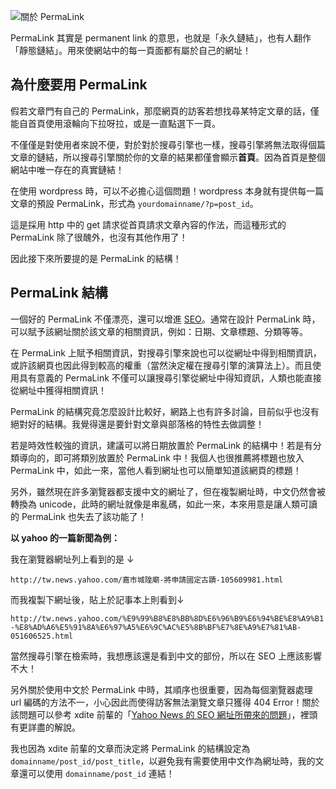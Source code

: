 <!--
[date]: 2012-09-12
[titel]: 關於 PermaLink
[title]: about-permalink
[tag]: PermaLink | 永久鏈結, web dev | 網頁開發, SEO | 搜尋引擎最佳化
-->

![關於 PermaLink][feature photo]

PermaLink 其實是 permanent link 的意思，也就是「永久鏈結」，也有人翻作「靜態鏈結」。用來使網站中的每一頁面都有屬於自己的網址！

為什麼要用 PermaLink
--------

假若文章門有自己的 PermaLink，那麼網頁的訪客若想找尋某特定文章的話，僅能自首頁使用滾輪向下拉呀拉，或是一直點選下一頁。

不僅僅是對使用者來說不便，對於對於搜尋引擎也一樣，搜尋引擎將無法取得個篇文章的鏈結，所以搜尋引擎關於你的文章的結果都僅會顯示**首頁**。因為首頁是整個網站中唯一存在的真實鏈結！

在使用 wordpress 時，可以不必擔心這個問題！wordpress 本身就有提供每一篇文章的預設 PermaLink，形式為 `yourdomainname/?p=post_id`。

這是採用 http 中的 get 請求從首頁請求文章內容的作法，而這種形式的 PermaLink 除了很醜外，也沒有其他作用了！

因此接下來所要提的是 PermaLink 的結構！

PermaLink 結構
--------

一個好的 PermaLink 不僅漂亮，還可以增進 [SEO][wiki-seo]。通常在設計 PermaLink 時，可以賦予該網址關於該文章的相關資訊，例如：日期、文章標題、分類等等。

在 PermaLink 上賦予相關資訊，對搜尋引擎來說也可以從網址中得到相關資訊，或許該網頁也因此得到較高的權重（當然決定權在搜尋引擎的演算法上）。而且使用具有意義的 PermaLink 不僅可以讓搜尋引擎從網址中得知資訊，人類也能直接從網址中獲得相關資訊！

PermaLink 的結構究竟怎麼設計比較好，網路上也有許多討論，目前似乎也沒有絕對好的結構。我覺得還是要針對文章與部落格的特性去做調整！

若是時效性較強的資訊，建議可以將日期放置於 PermaLink 的結構中！若是有分類導向的，即可將類別放置於 PermaLink 中！我個人也很推薦將標題也放入 PermaLink 中，如此一來，當他人看到網址也可以簡單知道該網頁的標題！

另外，雖然現在許多瀏覽器都支援中文的網址了，但在複製網址時，中文仍然會被轉換為 unicode，此時的網址就像是串亂碼，如此一來，本來用意是讓人類可讀的 PermaLink 也失去了該功能了！

**以 yahoo 的一篇新聞為例：**

我在瀏覽器網址列上看到的是 ↓

`http://tw.news.yahoo.com/嘉市城隍廟-將申請國定古蹟-105609981.html`

而我複製下網址後，貼上於記事本上則看到↓

`http://tw.news.yahoo.com/%E9%99%B8%E8%BB%8D%E6%96%B9%E6%94%BE%E8%A9%B1-%E8%AD%A6%E5%91%8A%E6%97%A5%E6%9C%AC%E5%8B%BF%E7%8E%A9%E7%81%AB-051606525.html`

當然搜尋引擎在檢索時，我想應該還是看到中文的部份，所以在 SEO 上應該影響不大！

另外關於使用中文於 PermaLink 中時，其順序也很重要，因為每個瀏覽器處理 url 編碼的方法不一，小心因此而使得訪客無法瀏覽文章只獲得 404 Error！關於該問題可以參考 xdite 前輩的「[Yahoo News 的 SEO 網址所帶來的問題][1]」，裡頭有更詳盡的解說。

我也因為 xdite 前輩的文章而決定將 PermaLink 的結構設定為 `domainname/post_id/post_title`，以避免我有需要使用中文作為網址時，我的文章還可以使用 `domainname/post_id` 連結！


[1]:http://blog.xdite.net/posts/2011/10/25/yahoo-seo-url/?utm_source=feedburner&utm_medium=feed&utm_campaign=Feed%3A+xxddite+%28Blog.XDite.net%29

[wiki-seo]: http://en.wikipedia.org/wiki/Search_engine_optimization

[feature photo]: http://i.minus.com/jf08FqLl8RSZ9.png